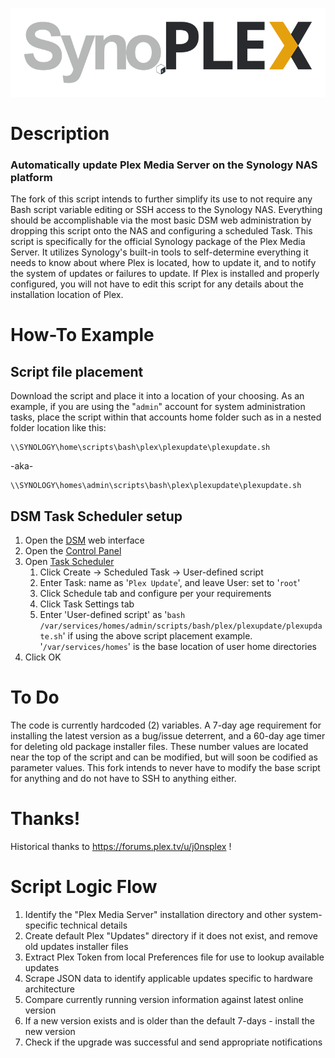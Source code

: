 ![Plex.Update Logo](https://raw.githubusercontent.com/michealespinola/plexupdate/7437a9bca93d60880cd03a861e0100b462af1928/res/Syno.PLEX%20logo%20790px.png)

# Description  

### Automatically update Plex Media Server on the Synology NAS platform

The fork of this script intends to further simplify its use to not require any Bash script variable editing or SSH access to the Synology NAS. Everything should be accomplishable via the most basic DSM web administration by dropping this script onto the NAS and configuring a scheduled Task. This script is specifically for the official Synology package of the Plex Media Server. It utilizes Synology's built-in tools to self-determine everything it needs to know about where Plex is located, how to update it, and to notify the system of updates or failures to update.  If Plex is installed and properly configured, you will not have to edit this script for any details about the installation location of Plex.

# How-To Example

## Script file placement

Download the script and place it into a location of your choosing. As an example, if you are using the "`admin`" account for system administration tasks, place the script within that accounts home folder such as in a nested folder location like this:

    \\SYNOLOGY\home\scripts\bash\plex\plexupdate\plexupdate.sh

-aka-

    \\SYNOLOGY\homes\admin\scripts\bash\plex\plexupdate\plexupdate.sh

## DSM Task Scheduler setup

1. Open the [DSM](https://www.synology.com/en-global/knowledgebase/DSM/help) web interface
1. Open the [Control Panel](https://www.synology.com/en-global/knowledgebase/DSM/help/DSM/AdminCenter/ControlPanel_desc)
1. Open [Task Scheduler](https://www.synology.com/en-global/knowledgebase/DSM/help/DSM/AdminCenter/system_taskscheduler)
   1. Click Create -> Scheduled Task -> User-defined script
   1. Enter Task: name as '`Plex Update`', and leave User: set to '`root`'
   1. Click Schedule tab and configure per your requirements
   1. Click Task Settings tab
   1. Enter 'User-defined script' as '`bash /var/services/homes/admin/scripts/bash/plex/plexupdate/plexupdate.sh`' if using the above script placement example. '`/var/services/homes`' is the base location of user home directories
1. Click OK

# To Do  

The code is currently hardcoded (2) variables.  A 7-day age requirement for installing the latest version as a bug/issue deterrent, and a 60-day age timer for deleting old package installer files. These number values are located near the top of the script and can be modified, but will soon be codified as parameter values. This fork intends to never have to modify the base script for anything and do not have to SSH to anything either.

# Thanks!

Historical thanks to https://forums.plex.tv/u/j0nsplex !

# Script Logic Flow

1. Identify the "Plex Media Server" installation directory and other system-specific technical details
1. Create default Plex "Updates" directory if it does not exist, and remove old updates installer files
1. Extract Plex Token from local Preferences file for use to lookup available updates
1. Scrape JSON data to identify applicable updates specific to hardware architecture
1. Compare currently running version information against latest online version
1. If a new version exists and is older than the default 7-days - install the new version
1. Check if the upgrade was successful and send appropriate notifications
